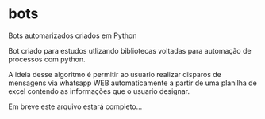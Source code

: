 # bots
Bots automarizados criados em Python

Bot criado para estudos utlizando bibliotecas voltadas para automação de processos com python.

A ideia desse algoritmo é permitir ao usuario realizar disparos de mensagens via whatsapp WEB automaticamente a partir de uma planilha de excel contendo as informações que o usuario designar.

Em breve este arquivo estará completo...
